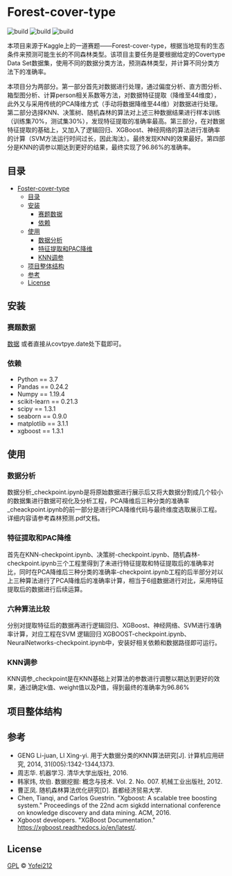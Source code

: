 # Forest-cover-type
![build](https://img.shields.io/badge/build-passing-success)
![build](https://img.shields.io/badge/python-v3.7-ff68b4)
![build](https://img.shields.io/badge/license-GPL-blue)

本项目来源于Kaggle上的一道赛题——Forest-cover-type，根据当地现有的生态条件来预测可能生长的不同森林类型。该项目主要任务是要根据给定的Covertype Data Set数据集，使用不同的数据分类方法，预测森林类型，并计算不同分类方法下的准确率。

本项目分为两部分。第一部分首先对数据进行处理，通过偏度分析、直方图分析、箱型图分析、计算person相关系数等方法，对数据特征提取（降维至44维度），此外又与采用传统的PCA降维方式（手动将数据降维至44维）对数据进行处理。第二部分选择KNN、决策树、随机森林的算法对上述三种数据结果进行样本训练（训练集70%，测试集30%），发现特征提取的准确率最高。第三部分，在对数据特征提取的基础上，又加入了逻辑回归、XGBoost、神经网络的算法进行准确率的计算（SVM方法运行时间过长，因此淘汰）。最终发现KNN的效果最好。第四部分是KNN的调参以期达到更好的结果，最终实现了96.86%的准确率。


## 目录
- [Foster-cover-type](#Foster-cover-type)
  - [目录](#目录)
  - [安装](#安装)
    - [赛题数据](#赛题数据)
    - [依赖](#依赖)
  - [使用](#使用)
    - [数据分析](#数据分析)
    - [特征提取和PAC降维](#特征提取和PAC降维)
    - [KNN调参](#KNN调参)
  - [项目整体结构](#项目整体结构)
  - [参考](#参考)
  - [License](#license)

## 安装
### 赛题数据
[数据](http://archive.ics.uci.edu/ml/datasets/Covertype)
或者直接从covtpye.date处下载即可。

### 依赖
- Python == 3.7
- Pandas == 0.24.2
- Numpy == 1.19.4
- scikit-learn == 0.21.3
- scipy == 1.3.1
- seaborn == 0.9.0
- matplotlib == 3.1.1
- xgboost == 1.3.1


## 使用
### 数据分析
数据分析_checkpoint.ipynb是将原始数据进行展示后又将大数据分割成几个较小的数据集进行数据可视化及分析工程，PCA降维后三种分类的准确率_cheackpoint.ipynb的前一部分是进行PCA降维代码与最终维度选取展示工程。详细内容请参考森林预测.pdf文档。

### 特征提取和PAC降维
首先在KNN-checkpoint.ipynb、决策树-checkpoint.ipynb、随机森林-checkpoint.ipynb三个工程里得到了未进行特征提取和特征提取后的准确率对比，同时在PCA降维后三种分类的准确率-checkpoint.ipynb工程的后半部分对以上三种算法进行了PCA降维后的准确率计算，相当于6组数据进行对比，采用特征提取后的数据进行后续运算。

### 六种算法比较
分别对提取特征后的数据再进行逻辑回归、XGBoost、神经网络、SVM进行准确率计算，对应工程在SVM 逻辑回归 XGBOOST-checkpoint.ipynb、NeuralNetworks-checkpoint.ipynb中，安装好相关依赖和数据路径即可运行。

### KNN调参
KNN调参_checkpoint是在KNN基础上对算法的参数进行调整以期达到更好的效果，通过确定k值、weight值以及P值，得到最终的准确率为96.86%

## 项目整体结构


## 参考
- GENG Li-juan, LI Xing-yi. 用于大数据分类的KNN算法研究[J]. 计算机应用研究, 2014, 31(005):1342-1344,1373.
- 周志华. 机器学习. 清华大学出版社, 2016.
- 韩家炜, 坎伯. 数据挖掘: 概念与技术. Vol. 2. No. 007. 机械工业出版社, 2012.
- 曹正凤. 随机森林算法优化研究[D]. 首都经济贸易大学.
- Chen, Tianqi, and Carlos Guestrin. "Xgboost: A scalable tree boosting system." Proceedings of the 22nd acm sigkdd international conference on knowledge discovery and data mining. ACM, 2016.
- Xgboost developers. "XGBoost Documentation."
https://xgboost.readthedocs.io/en/latest/.


## License
[GPL](https://github.com/huangyifei212/Forest-cover-type-/blob/master/LICENSE) &copy; [Yofei212](https://github.com/huangyifei212)
